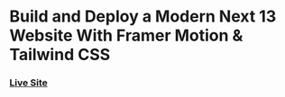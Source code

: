 # Build and Deploy a Modern Next 13 Website With Framer Motion & Tailwind CSS

### [Live Site](https://nextjs-metaverse-rubx.vercel.app/)


